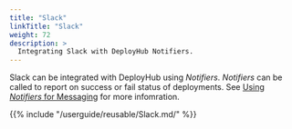 ```yaml
---
title: "Slack"
linkTitle: "Slack"
weight: 72
description: >
  Integrating Slack with DeployHub Notifiers.
---
```


Slack can be integrated with DeployHub using _Notifiers_. _Notifiers_ can be called to report on success or fail status of deployments.  See [Using _Notifiers_ for Messaging](/userguide/customizations/2-define-notifiers/) for more infomration.  

{{% include "/userguide/reusable/Slack.md/" %}}
